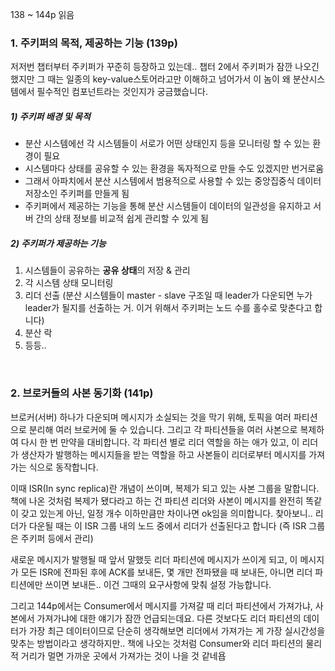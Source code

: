 138 ~ 144p 읽음

### 1. 주키퍼의 목적, 제공하는 기능 (139p)
저저번 챕터부터 주키퍼가 꾸준히 등장하고 있는데.. 챕터 2에서 주키퍼가 잠깐 나오긴 했지만 그 때는 일종의 key-value스토어라고만 이해하고 넘어가서 이 놈이 왜 분산시스템에서 필수적인 컴포넌트라는 것인지가 궁금했습니다. 


##### 1) 주키퍼 배경 및 목적
- 분산 시스템에선 각 시스템들이 서로가 어떤 상태인지 등을 모니터링 할 수 있는 환경이 필요
- 시스템마다 상태를 공유할 수 있는 환경을 독자적으로 만들 수도 있겠지만 번거로움
- 그래서 아파치에서 분산 시스템에서 범용적으로 사용할 수 있는 중앙집중식 데이터 저장소인 주키퍼를 만들게 됨
- 주키퍼에서 제공하는 기능을 통해 분산 시스템들이 데이터의 일관성을 유지하고 서버 간의 상태 정보를 비교적 쉽게 관리할 수 있게 됨

##### 2) 주키퍼가 제공하는 기능
1. 시스템들이 공유하는 **공유 상태**의 저장 & 관리
2. 각 시스템 상태 모니터링 
3. 리더 선출 (분산 시스템들이 master - slave 구조일 때 leader가 다운되면 누가 leader가 될지를 선출하는 거. 이거 위해서 주키퍼는 노드 수를 홀수로 맞춘다고 합니다)
4. 분산 락
5. 등등..

<br/>  

### 2. 브로커들의 사본 동기화 (141p)
브로커(서버) 하나가 다운되며 메시지가 소실되는 것을 막기 위해, 토픽을 여러 파티션으로 분리해 여러 브로커에 둘 수 있습니다. 그리고 각 파티션들을 여러 사본으로 복제하여 다시 한 번 만약을 대비합니다. 각 파티션 별로 리더 역할을 하는 애가 있고, 이 리더가 생산자가 발행하는 메시지들을 받는 역할을 하고 사본들이 리더로부터 메시지를 가져가는 식으로 동작합니다. 

이때 ISR(In sync replica)란 개념이 쓰이며, 복제가 되고 있는 사본 그룹을 말합니다. 책에 나온 것처럼 복제가 됐다라고 하는 건 파티션 리더와 사본이 메시지를 완전히 똑같이 갖고 있는게 아닌, 일정 개수 이하만큼만 차이나면 ok임을 의미합니다. 찾아보니.. 리더가 다운될 때는 이 ISR 그룹 내의 노드 중에서 리더가 선출된다고 합니다 (즉 ISR 그룹은 주키퍼 등에서 관리)

새로운 메시지가 발행될 때 앞서 말했듯 리더 파티션에 메시지가 쓰이게 되고, 이 메시지가 모든 ISR에 전파된 후에 ACK를 보내든, 몇 개만 전파됐을 때 보내든, 아니면 리더 파티션에만 쓰이면 보내든.. 이건 그때의 요구사항에 맞춰 설정 가능합니다. 

그리고 144p에서는 Consumer에서 메시지를 가져갈 때 리더 파티션에서 가져가냐, 사본에서 가져가냐에 대한 얘기가 잠깐 언급되는데요. 다른 것보다도 리더 파티션의 데이터가 가장 최근 데이터이므로 단순히 생각해보면 리더에서 가져가는 게 가장 실시간성을 맞추는 방법이라고 생각하지만.. 책에 나오는 것처럼 Consumer와 리더 파티션의 물리적 거리가 멀면 가까운 곳에서 가져가는 것이 나을 것 같네욥


